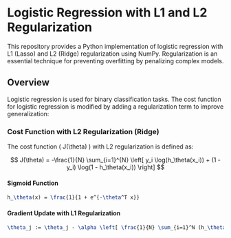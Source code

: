 # Logistic Regression with L1 and L2 Regularization

This repository provides a Python implementation of logistic regression with L1 (Lasso) and L2 (Ridge) regularization using NumPy. Regularization is an essential technique for preventing overfitting by penalizing complex models.

## Overview

Logistic regression is used for binary classification tasks. The cost function for logistic regression is modified by adding a regularization term to improve generalization:

### Cost Function with L2 Regularization (Ridge)
The cost function \( J(\theta) \) with L2 regularization is defined as:

$$ J(\theta) = -\frac{1}{N} \sum_{i=1}^{N} \left[ y_i \log(h_\theta(x_i)) + (1 - y_i) \log(1 - h_\theta(x_i)) \right] $$


#### Sigmoid Function
```latex
h_\theta(x) = \frac{1}{1 + e^{-\theta^T x}}
```
#### Gradient Update with L1 Regularization
```latex
\theta_j := \theta_j - \alpha \left[ \frac{1}{N} \sum_{i=1}^N (h_\theta(x_i) - y_i) x_{ij} + \frac{\lambda}{N} \text{sign}(\theta_j) \right]

```
